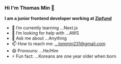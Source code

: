 ### Hi I'm Thomas Min 👋

**I am a junior frontend developer working at [Zipfund](https://zipfund.co/)**

- 🌱 I’m currently learning ...Next.js
- 🤔 I’m looking for help with ...AWS
- 💬 Ask me about ...Anything
- 📫 How to reach me: ...tommin231@gmail.com
- 😄 Pronouns: ...He/Him
- ⚡ Fun fact: ...Koreans are one year older when born
